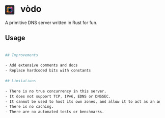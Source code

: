 # <img src="./docs/vodo.png" style="width:30px;padding-right:20px;margin-bottom:-8px;">vòdo

A primitive DNS server written in Rust for fun.

## Usage

```bash

## Improvements

- Add extensive comments and docs
- Replace hardcoded bits with constants

## Limitations

- There is no true concurrency in this server.
- It does not support TCP, IPv6, EDNS or DNSSEC.
- It cannot be used to host its own zones, and allow it to act as an authorative server.
- There is no caching.
- There are no automated tests or benchmarks.
